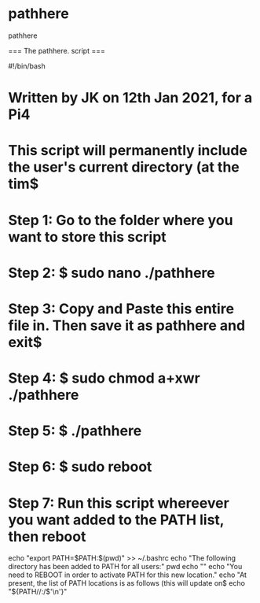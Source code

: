 # pathhere
pathhere

=== The pathhere. script ===

#!/bin/bash
# Written by JK on 12th Jan 2021, for a Pi4
# This script will permanently include the user's current directory (at the tim$
# Step 1: Go to the folder where you want to store this script
# Step 2: $ sudo nano ./pathhere
# Step 3: Copy and Paste this entire file in. Then save it as pathhere and exit$
# Step 4: $ sudo chmod a+xwr ./pathhere
# Step 5: $ ./pathhere
# Step 6: $ sudo reboot
# Step 7: Run this script whereever you want added to the PATH list, then reboot


echo "export PATH=\$PATH:$(pwd)" >> ~/.bashrc
echo "The following directory has been added to PATH for all users:"
pwd
echo ""
echo "You need to REBOOT in order to activate PATH for this new location."
echo "At present, the list of PATH locations is as follows (this will update on$
echo "${PATH//:/$'\n'}"

